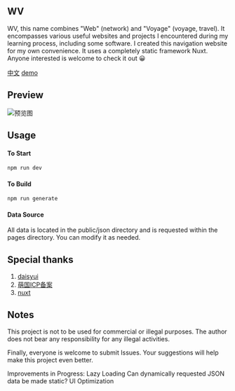 ## WV
WV, this name combines "Web" (network) and "Voyage" (voyage, travel). It encompasses various useful websites and projects I encountered during my learning process, including some software. I created this navigation website for my own convenience. It uses a completely static framework Nuxt. Anyone interested is welcome to check it out 😀

[中文](https://github.com/ConsoleLZ/navigation/README.zh-cn.md)
[demo](https://a-aa.fun/)

## Preview
![预览图](https://github.com/ConsoleLZ/navigation/preview.png)

## Usage
#### To Start
```sh
npm run dev
```

#### To Build
```sh
npm run generate
```

#### Data Source
All data is located in the public/json directory and is requested within the pages directory. You can modify it as needed.

## Special thanks
1. [daisyui](https://daisyui.com/)
2. [萌国ICP备案](https://icp.gov.moe/)
3. [nuxt](https://nuxt.com.cn/)

## Notes
This project is not to be used for commercial or illegal purposes. The author does not bear any responsibility for any illegal activities.

Finally, everyone is welcome to submit Issues. Your suggestions will help make this project even better.

Improvements in Progress:
    Lazy Loading
    Can dynamically requested JSON data be made static?
    UI Optimization